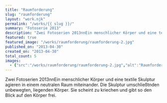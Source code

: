 ```yaml
---
title: "Raumforderung"
slug: "raumforderung"
layout: "work.njk"
permalink: "/works/{{ slug }}/"
summary: "Fotoserie 2013"
description: "Zwei Fotoserien 2013nnEin menschlicher Körper und eine textile Skulptur agieren in einem neutralen Raum miteinander. Die Skulptur umschließtnden unbewegten, liegenden Körper. Sie scheint zu kriechen und gibt so den Blick auf den Körper frei."
featured: true
featured_image: "/works/raumforderung/raumforderung-2.jpg"
published_on: "2013-04-30"
created_on: "2013-04-30"
total_count: 5
images:
  - {"src":"/works/raumforderung/raumforderung-2.jpg","alt":"Raumforderung 2","caption":"Raumforderung 1.2 | 3-tlg. Serie | C-Print aufkaschiert | 30x20 | 2013","order":2}
---
```


Zwei Fotoserien 2013nnEin menschlicher Körper und eine textile Skulptur agieren in einem neutralen Raum miteinander. Die Skulptur umschließtnden unbewegten, liegenden Körper. Sie scheint zu kriechen und gibt so den Blick auf den Körper frei.